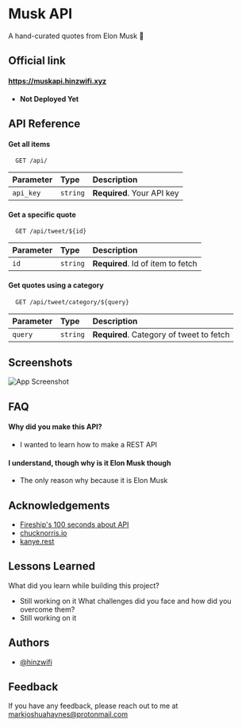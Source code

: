 # Musk API

A hand-curated quotes from Elon Musk 🚀

## Official link

#### https://muskapi.hinzwifi.xyz

- **Not Deployed Yet**

## API Reference

#### Get all items

```http
  GET /api/
```

| Parameter | Type     | Description                |
| :-------- | :------- | :------------------------- |
| `api_key` | `string` | **Required**. Your API key |

#### Get a specific quote

```http
  GET /api/tweet/${id}
```

| Parameter | Type     | Description                       |
| :-------- | :------- | :-------------------------------- |
| `id`      | `string` | **Required**. Id of item to fetch |

#### Get quotes using a category

```http
  GET /api/tweet/category/${query}
```

| Parameter | Type     | Description                              |
| :-------- | :------- | :--------------------------------------- |
| `query`   | `string` | **Required**. Category of tweet to fetch |

## Screenshots

![App Screenshot](https://via.placeholder.com/468x300?text=App+Screenshot+Here)

## FAQ

#### Why did you make this API?

- I wanted to learn how to make a REST API

#### I understand, though why is it Elon Musk though

- The only reason why because it is Elon Musk

## Acknowledgements

- [Fireship's 100 seconds about API ](https://www.youtube.com/watch?v=-MTSQjw5DrM)
- [chucknorris.io](https://api.chucknorris.io/)
- [kanye.rest](https://kanye.rest/)

## Lessons Learned

What did you learn while building this project?

- Still working on it
  What challenges did you face and how did you overcome them?
- Still working on it

## Authors

- [@hinzwifi](https://www.github.com/hinzwifi)

## Feedback

If you have any feedback, please reach out to me at markjoshuahaynes@protonmail.com

